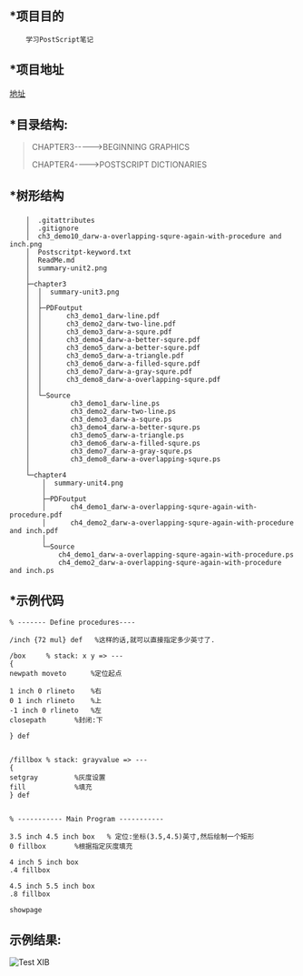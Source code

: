 *项目目的
----
		学习PostScript笔记
*项目地址
----
[地址](https://github.com/cqupt/PostScriptLearning)	

*目录结构:
---
>
> CHAPTER3----->BEGINNING GRAPHICS
> 
>CHAPTER4---->POSTSCRIPT DICTIONARIES
>

*树形结构
---

###
		│  .gitattributes
		│  .gitignore
		│  ch3_demo10_darw-a-overlapping-squre-again-with-procedure and inch.png
		│  Postscritpt-keyword.txt
		│  ReadMe.md
		│  summary-unit2.png
		│
		├─chapter3
		│  │  summary-unit3.png
		│  │
		│  ├─PDFoutput
		│  │      ch3_demo1_darw-line.pdf
		│  │      ch3_demo2_darw-two-line.pdf
		│  │      ch3_demo3_darw-a-squre.pdf
		│  │      ch3_demo4_darw-a-better-squre.pdf
		│  │      ch3_demo5_darw-a-better-squre.pdf
		│  │      ch3_demo5_darw-a-triangle.pdf
		│  │      ch3_demo6_darw-a-filled-squre.pdf
		│  │      ch3_demo7_darw-a-gray-squre.pdf
		│  │      ch3_demo8_darw-a-overlapping-squre.pdf
		│  │
		│  └─Source
		│          ch3_demo1_darw-line.ps
		│          ch3_demo2_darw-two-line.ps
		│          ch3_demo3_darw-a-squre.ps
		│          ch3_demo4_darw-a-better-squre.ps
		│          ch3_demo5_darw-a-triangle.ps
		│          ch3_demo6_darw-a-filled-squre.ps
		│          ch3_demo7_darw-a-gray-squre.ps
		│          ch3_demo8_darw-a-overlapping-squre.ps
		│
		└─chapter4
		    │  summary-unit4.png
		    │
		    ├─PDFoutput
		    │      ch4_demo1_darw-a-overlapping-squre-again-with-procedure.pdf
		    │      ch4_demo2_darw-a-overlapping-squre-again-with-procedure and inch.pdf
		    │
		    └─Source
			    ch4_demo1_darw-a-overlapping-squre-again-with-procedure.ps
			    ch4_demo2_darw-a-overlapping-squre-again-with-procedure and inch.ps


*示例代码
---
``` 
% ------- Define procedures----

/inch {72 mul} def   %这样的话,就可以直接指定多少英寸了.

/box	 % stack: x y => ---
{ 
newpath moveto		%定位起点

1 inch 0 rlineto	%右
0 1 inch rlineto	%上
-1 inch 0 rlineto	%左
closepath 		%封闭:下

} def


/fillbox % stack: grayvalue => ---
{ 
setgray 		%灰度设置
fill 			%填充
} def


% ----------- Main Program -----------

3.5 inch 4.5 inch box   % 定位:坐标(3.5,4.5)英寸,然后绘制一个矩形
0 fillbox		%根据指定灰度填充

4 inch 5 inch box
.4 fillbox

4.5 inch 5.5 inch box
.8 fillbox

showpage
``` 

示例结果:
---
![Test XIB](https://raw.github.com/cqupt/PostScriptLearning/master/ch3_demo10_darw-a-overlapping-squre-again-with-procedure%20and%20inch.png)